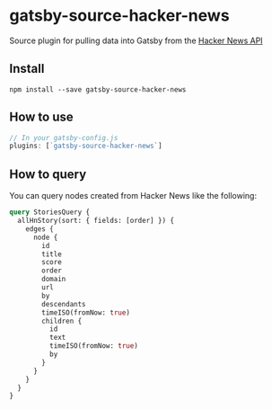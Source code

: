 # gatsby-source-hacker-news

Source plugin for pulling data into Gatsby from the [Hacker News API](https://github.com/HackerNews/API)

## Install

`npm install --save gatsby-source-hacker-news`

## How to use

```javascript
// In your gatsby-config.js
plugins: [`gatsby-source-hacker-news`]
```

## How to query

You can query nodes created from Hacker News like the following:

```graphql
query StoriesQuery {
  allHnStory(sort: { fields: [order] }) {
    edges {
      node {
        id
        title
        score
        order
        domain
        url
        by
        descendants
        timeISO(fromNow: true)
        children {
          id
          text
          timeISO(fromNow: true)
          by
        }
      }
    }
  }
}
```
